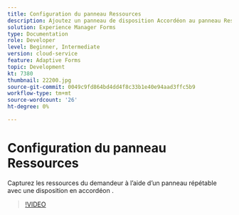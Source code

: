 ```yaml
---
title: Configuration du panneau Ressources
description: Ajoutez un panneau de disposition Accordéon au panneau Ressources.
solution: Experience Manager Forms
type: Documentation
role: Developer
level: Beginner, Intermediate
version: cloud-service
feature: Adaptive Forms
topic: Development
kt: 7380
thumbnail: 22200.jpg
source-git-commit: 0049c9fd864bd4dd4f8c33b1e40e94aad3ffc5b9
workflow-type: tm+mt
source-wordcount: '26'
ht-degree: 0%

---
```



# Configuration du panneau Ressources

Capturez les ressources du demandeur à l’aide d’un panneau répétable avec une disposition en accordéon .

>[!VIDEO](https://video.tv.adobe.com/v/22200?quality=9&learn=on)

